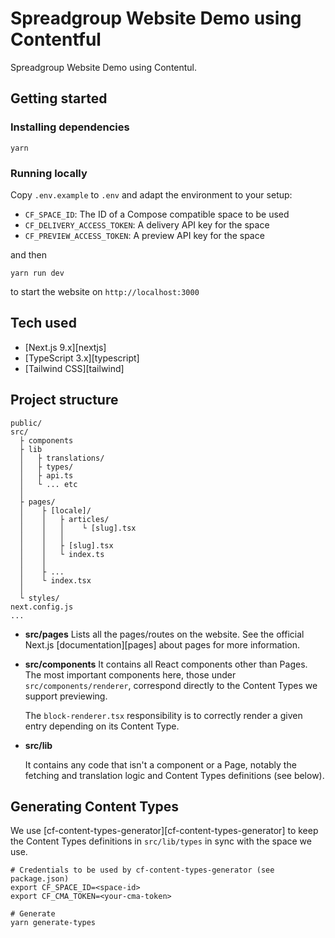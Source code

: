 # Spreadgroup Website Demo using Contentful

Spreadgroup Website Demo using Contentul. 

## Getting started

### Installing dependencies

```
yarn
```

### Running locally

Copy `.env.example` to `.env` and adapt the environment to your setup:

- `CF_SPACE_ID`: The ID of a Compose compatible space to be used
- `CF_DELIVERY_ACCESS_TOKEN`: A delivery API key for the space
- `CF_PREVIEW_ACCESS_TOKEN`: A preview API key for the space

and then

```
yarn run dev
```

to start the website on `http://localhost:3000`

## Tech used

- [Next.js 9.x][nextjs]
- [TypeScript 3.x][typescript]
- [Tailwind CSS][tailwind]

## Project structure

```
public/
src/
  ├ components
  ├ lib
  │   ├ translations/
  │   ├ types/
  │   ├ api.ts
  │   └ ... etc
  │
  ├ pages/
  │    ├ [locale]/
  │    │   ├ articles/
  │    │   │    └ [slug].tsx
  │    │   │
  │    │   ├ [slug].tsx
  │    │   └ index.ts
  │    │
  │    ├ ...
  │    └ index.tsx
  │
  └ styles/
next.config.js
...
```

- **src/pages**
  Lists all the pages/routes on the website. See the official Next.js [documentation][pages] about pages for more information.

- **src/components**
  It contains all React components other than Pages. The most important components here, those under `src/components/renderer`, correspond directly to the Content Types we support previewing.

  The `block-renderer.tsx` responsibility is to correctly render a given entry depending on its Content Type.

- **src/lib**

  It contains any code that isn't a component or a Page, notably the fetching and translation logic and Content Types definitions (see below).

## Generating Content Types

We use [cf-content-types-generator][cf-content-types-generator] to keep the Content Types definitions in `src/lib/types` in sync with the space we use.

```shell
# Credentials to be used by cf-content-types-generator (see package.json)
export CF_SPACE_ID=<space-id>
export CF_CMA_TOKEN=<your-cma-token>

# Generate
yarn generate-types
```

